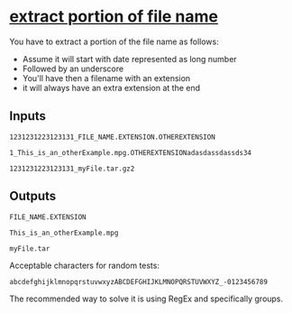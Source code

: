 # [extract portion of file name](https://www.codewars.com/kata/extract-portion-of-file-name "https://www.codewars.com/kata/597770e98b4b340e5b000071")

You have to extract a portion of the file name as follows:
 - Assume it will start with date represented as long number
 - Followed by an underscore
 - You'll have then a filename with an extension
 - it will always have an extra extension at the end

## Inputs

```
1231231223123131_FILE_NAME.EXTENSION.OTHEREXTENSION

1_This_is_an_otherExample.mpg.OTHEREXTENSIONadasdassdassds34

1231231223123131_myFile.tar.gz2
```

## Outputs

```
FILE_NAME.EXTENSION

This_is_an_otherExample.mpg

myFile.tar
```

Acceptable characters for random tests:

`abcdefghijklmnopqrstuvwxyzABCDEFGHIJKLMNOPQRSTUVWXYZ_-0123456789`

The recommended way to solve it is using RegEx and specifically groups.